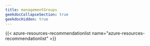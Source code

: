 ```yaml
---
title: managementGroups
geekdocCollapseSection: true
geekdocHidden: true
---
```


{{< azure-resources-recommendationlist name="azure-resources-recommendationlist" >}}
